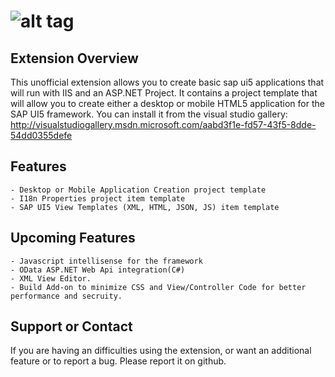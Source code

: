 ![alt tag](http://sap.github.io/openui5/images/OpenUI5_new_big_side.png)
======
## Extension Overview
This unofficial extension allows you to create basic sap ui5 applications that will run with IIS and an ASP.NET Project. It contains a project template that will allow you to create either a desktop or mobile HTML5 application for the SAP UI5 framework. 
You can install it from the visual studio gallery:
http://visualstudiogallery.msdn.microsoft.com/aabd3f1e-fd57-43f5-8dde-54dd0355defe
## Features
```
- Desktop or Mobile Application Creation project template
- I18n Properties project item template
- SAP UI5 View Templates (XML, HTML, JSON, JS) item template
```

## Upcoming Features
```
- Javascript intellisense for the framework
- OData ASP.NET Web Api integration(C#)
- XML View Editor.
- Build Add-on to minimize CSS and View/Controller Code for better performance and secruity.
```
## Support or Contact
If you are having an difficulties using the extension, or want an additional feature or to report a bug.  Please report it on github.
